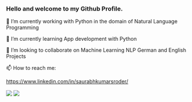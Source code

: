 ### Hello and welcome to my Github Profile.

<!--
**sroder/sroder** is a ✨ _special_ ✨ repository because its `README.md` (this file) appears on your GitHub profile.

Here are some ideas to get you started:

- 🔭 I’m currently working on ...
- 🌱 I’m currently learning ...
- 👯 I’m looking to collaborate on ...
- 🤔 I’m looking for help with ...
- 💬 Ask me about ...
- 📫 How to reach me: ...
- 😄 Pronouns: ...
- ⚡ Fun fact: ...
-->
🔭 I’m currently working with Python in the domain of Natural Language Programming

🌱 I’m currently learning App development with Python

👯 I’m looking to collaborate on Machine Learning NLP German and English Projects

📫 How to reach me:

https://www.linkedin.com/in/saurabhkumarsroder/

<img align="center" src="https://github-readme-stats.vercel.app/api?username=sroder&theme=dracula&hide=contribs,prs" />
<img align="center" src="https://github-readme-stats.vercel.app/api/top-langs/?username=sroder&layout=compact&theme=dracula" />


